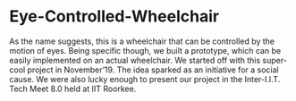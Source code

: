 # Eye-Controlled-Wheelchair
As the name suggests, this is a wheelchair that can be controlled by the motion of eyes. Being specific though, we built a prototype, which can be easily implemented on an actual wheelchair. We started off with this super-cool project in November’19. The idea sparked as an initiative for a social cause. We were also lucky enough to present our project in the Inter-I.I.T. Tech Meet 8.0 held at IIT Roorkee. 
